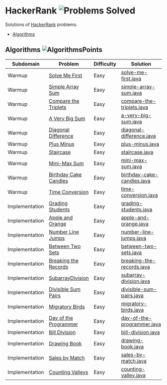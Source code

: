 # HackerRank ![Problems Solved]
Solutions of [HackerRank](https://www.hackerrank.com/Anna_Hamberger) problems.


* [Algorithms](#Algorithms)

## Algorithms ![AlgorithmsPoints]

|Subdomain|Problem|Difficulty|Solution|
|---|---|---|---|
|Warmup|[Solve Me First](https://www.hackerrank.com/challenges/solve-me-first/problem)|Easy|[solve-me-first.java](algorithms/Warmup/SolveMeFirst.java)|
|Warmup|[Simple Array Sum](https://www.hackerrank.com/challenges/simple-array-sum/problem)|Easy|[simple-array-sum.java](algorithms/Warmup/SimpleArraySum.java)|
|Warmup|[Compare the Triplets](https://www.hackerrank.com/challenges/compare-the-triplets/problem)|Easy|[compare-the-triplets.java](algorithms/Warmup/CompareTheTriplets.java)|
|Warmup|[A Very Big Sum](https://www.hackerrank.com/challenges/a-very-big-sum/problem)|Easy|[a-very-big-sum.java](algorithms/Warmup/AVeryBigSum.java)|
|Warmup|[Diagonal Difference](https://www.hackerrank.com/challenges/diagonal-difference/problem)|Easy|[diagonal-difference.java](algorithms/Warmup/DiagonalDifference.java)|
|Warmup|[Plus Minus](https://www.hackerrank.com/challenges/plus-minus/problem)|Easy|[plus-minus.java](algorithms/Warmup/PlusMinus.java)|
|Warmup|[Staircase](https://www.hackerrank.com/challenges/staircase/problem)|Easy|[staircase.java](algorithms/Warmup/Staircase.java)|
|Warmup|[Mini-Max Sum](https://www.hackerrank.com/challenges/mini-max-sum/problem)|Easy|[mini-max-sum.java](algorithms/Warmup/MiniMaxSum.java)|
|Warmup|[Birthday Cake Candles](https://www.hackerrank.com/challenges/birthday-cake-candles/problem)|Easy|[birthday-cake-candles.java](algorithms/Warmup/BirthdayCakeCandles.java)|
|Warmup|[Time Conversion](https://www.hackerrank.com/challenges/time-conversion/problem)|Easy|[time-conversion.java](algorithms/Warmup/TimeConversion.java)|
|Implementation|[Grading Students](https://www.hackerrank.com/challenges/grading/problem)|Easy|[grading-students.java](algorithms/Implementation/GradingStudents.java)|
|Implementation|[Apple and Orange](https://www.hackerrank.com/challenges/apple-and-orange/problem)|Easy|[apple-and-orange.java](algorithms/Implementation/AppleAndOrange.java)|
|Implementation|[Number Line Jumps](https://www.hackerrank.com/challenges/kangaroo/problem)|Easy|[number-line-jumps.java](algorithms/Implementation/NumberLineJumps.java)|
|Implementation|[Between Two Sets](https://www.hackerrank.com/challenges/between-two-sets/problem)|Easy|[between-two-sets.java](algorithms/Implementation/BetweenTwoSets.java)|
|Implementation|[Breaking the Records](https://www.hackerrank.com/challenges/breaking-best-and-worst-records/problem)|Easy|[breaking-the-records.java](algorithms/Implementation/BreakingTheRecords.java)|
|Implementation|[SubarrayDivision](https://www.hackerrank.com/challenges/the-birthday-bar/problem)|Easy|[subarray-division.java](algorithms/Implementation/SubarrayDivision.java)|
|Implementation|[Divisible Sum Pairs](https://www.hackerrank.com/challenges/divisible-sum-pairs/problem)|Easy|[divisible-sum-pairs.java](algorithms/Implementation/DivisibleSumPairs.java)|
|Implementation|[Migratory Birds](https://www.hackerrank.com/challenges/migratory-birds/problem)|Easy|[migratory-birds.java](algorithms/Implementation/MigratoryBirds.java)|
|Implementation|[Day of the Programmer](https://www.hackerrank.com/challenges/day-of-the-programmer/problem)|Easy|[day-of-the-programmer.java](algorithms/Implementation/DayOfTheProgrammer.java)|
|Implementation|[Bill Division](https://www.hackerrank.com/challenges/bon-appetit/problem)|Easy|[bill-division.java](algorithms/Implementation/BillDivision.java)|
|Implementation|[Drawing Book](https://www.hackerrank.com/challenges/drawing-book/problem)|Easy|[drawing-book.java](algorithms/Implementation/DrawingBook.java)|
|Implementation|[Sales by Match](https://www.hackerrank.com/challenges/sock-merchant/problem)|Easy|[sales-by-match.java](algorithms/Implementation/SalesByMatch.java)|
|Implementation|[Counting Valleys](https://www.hackerrank.com/challenges/counting-valleys/problem)|Easy|[counting-valley.java](algorithms/Implementation/CountingValleys.java)|


[Problems Solved]:https://img.shields.io/badge/Problems%20Solved-23-brightgreen.svg
[AlgorithmsPoints]:https://img.shields.io/badge/Points-236-brightgreen.svg